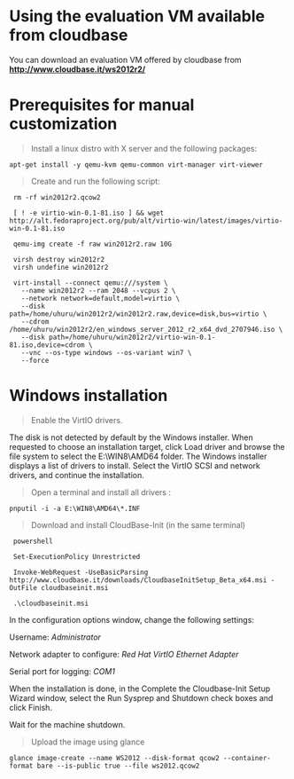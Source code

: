# Using the evaluation VM available from cloudbase

You can download an evaluation VM offered by cloudbase from **http://www.cloudbase.it/ws2012r2/**

# Prerequisites for manual customization

>Install a linux distro with X server and the following packages:
	
	apt-get install -y qemu-kvm qemu-common virt-manager virt-viewer

	
	
>Create and run the following script:


 
     rm -rf win2012r2.qcow2
    
     [ ! -e virtio-win-0.1-81.iso ] && wget http://alt.fedoraproject.org/pub/alt/virtio-win/latest/images/virtio-win-0.1-81.iso
    
     qemu-img create -f raw win2012r2.raw 10G
     
     virsh destroy win2012r2
     virsh undefine win2012r2
     
     virt-install --connect qemu:///system \
       --name win2012r2 --ram 2048 --vcpus 2 \
       --network network=default,model=virtio \
       --disk path=/home/uhuru/win2012r2/win2012r2.raw,device=disk,bus=virtio \
       --cdrom /home/uhuru/win2012r2/en_windows_server_2012_r2_x64_dvd_2707946.iso \
       --disk path=/home/uhuru/win2012r2/virtio-win-0.1-81.iso,device=cdrom \
       --vnc --os-type windows --os-variant win7 \
       --force
    

# Windows installation

>Enable the VirtIO drivers.
	
The disk is not detected by default by the Windows installer. When requested to choose an installation target, click Load driver and browse the file system to select the E:\WIN8\AMD64 folder. The Windows installer displays a list of drivers to install. Select the VirtIO SCSI and network drivers, and continue the installation.

>Open a terminal and install all drivers :

	pnputil -i -a E:\WIN8\AMD64\*.INF

>Download and install CloudBase-Init (in the same terminal)

     powershell
     
     Set-ExecutionPolicy Unrestricted
     
     Invoke-WebRequest -UseBasicParsing http://www.cloudbase.it/downloads/CloudbaseInitSetup_Beta_x64.msi -OutFile cloudbaseinit.msi
     
     .\cloudbaseinit.msi
    
In the configuration options window, change the following settings:

Username: *Administrator*

Network adapter to configure: *Red Hat VirtIO Ethernet Adapter*

Serial port for logging: *COM1*

When the installation is done, in the Complete the Cloudbase-Init Setup Wizard window, select the Run Sysprep and Shutdown check boxes and click Finish.

Wait for the machine shutdown.

> Upload the image using glance

	glance image-create --name WS2012 --disk-format qcow2 --container-format bare --is-public true --file ws2012.qcow2